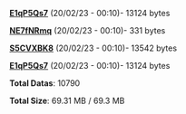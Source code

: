 [**E1qP5Qs7**](/data/E1qP5Qs7.txt) (20/02/23 - 00:10)- 13124 bytes

[**NE7fNRmq**](/data/NE7fNRmq.txt) (20/02/23 - 00:10)- 331 bytes

[**S5CVXBK8**](/data/S5CVXBK8.txt) (20/02/23 - 00:10)- 13542 bytes

[**E1qP5Qs7**](/data/E1qP5Qs7.txt) (20/02/23 - 00:10)- 13124 bytes

**Total Datas**: 10790

**Total Size**: 69.31 MB / 69.3 MB